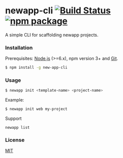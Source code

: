 # newapp-cli [![Build Status](https://img.shields.io/circleci/project/webkong/newapp-cli/master.svg)](https://circleci.com/gh/webkong/newapp-cli) [![npm package](https://img.shields.io/npm/v/newapp-cli.svg)](https://www.npmjs.com/package/newapp-cli)

A simple CLI for scaffolding newapp projects.

### Installation

Prerequisites: [Node.js](https://nodejs.org/en/) (>=6.x), npm version 3+ and [Git](https://git-scm.com/).

``` bash
$ npm install -g new-app-cli
```

### Usage

``` bash
$ newapp init <template-name> <project-name>
```

Example:

``` bash
$ newapp init web my-project
```

Support
```
newapp list
```


### License

[MIT](http://opensource.org/licenses/MIT)
